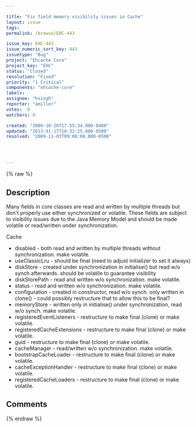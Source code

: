 ```yaml
---

title: "Fix field memory visibility issues in Cache"
layout: issue
tags: 
permalink: /browse/EHC-443

issue_key: EHC-443
issue_numeric_sort_key: 443
issuetype: "Bug"
project: "Ehcache Core"
project_key: "EHC"
status: "Closed"
resolution: "Fixed"
priority: "1 Critical"
components: "ehcache-core"
labels: 
assignee: "hsingh"
reporter: "amiller"
votes:  0
watchers: 0

created: "2009-10-26T17:55:34.000-0400"
updated: "2013-01-17T18:32:25.000-0500"
resolved: "2009-11-03T09:08:08.000-0500"




---
```


{% raw %}

## Description

<div markdown="1" class="description">

Many fields in core classes are read and written by multiple threads but don't properly use either synchronized or volatile.  These fields are subject to visibility issues due to the Java Memory Model and should be made volatile or read/written under synchronization. 

Cache 
- disabled - both read and written by multiple threads without synchronization. make volatile.
- useClassicLru - should be final (need to adjust initializer to set it always) 
- diskStore - created under synchronization in initialise() but read w/o synch afterwards. should be volatile to guarantee visibility
- diskStorePath - read and written w/o synchronization.  make volatile.
- status - read and written w/o synchronization.  make volatile.
- configuration - created in constructor, read w/o synch. only written in clone() - could possibly restructure that to allow this to be final?
- memoryStore - written only in initialise() under synchronization, read w/o synch. make volatile.
- registeredEventListeners - restructure to make final (clone) or make volatile.
- registeredCacheExtensions - restructure to make final (clone) or make volatile.
- guid - restructure to make final (clone) or make volatile.
- cacheManager - read/written w/o synchronization. make volatile.
- bootstrapCacheLoader - restructure to make final (clone) or make volatile.
- cacheExceptionHandler - restructure to make final (clone) or make volatile.
- registeredCacheLoaders - restructure to make final (clone) or make volatile.

</div>

## Comments



{% endraw %}
